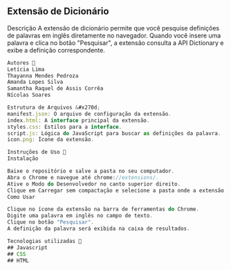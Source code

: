## Extensão de Dicionário
Descrição
A extensão de dicionário permite que você pesquise definições de palavras em inglês diretamente no navegador. Quando você insere uma palavra e clica no botão "Pesquisar", a extensão consulta a API Dictionary e exibe a definição correspondente.

```javascript
Autores 🚀
Letícia Lima
Thayanna Mendes Pedroza
Amanda Lopes Silva
Samantha Raquel de Assis Corrêa
Nícolas Soares
```
```javascript
Estrutura de Arquivos &#x270d;
manifest.json: O arquivo de configuração da extensão.
index.html: A interface principal da extensão.
styles.css: Estilos para a interface.
script.js: Lógica do JavaScript para buscar as definições da palavra.
icon.png: Ícone da extensão.
```

```javascript
Instruções de Uso 📄
Instalação

Baixe o repositório e salve a pasta no seu computador.
Abra o Chrome e navegue até chrome://extensions/.
Ative o Modo do Desenvolvedor no canto superior direito.
Clique em Carregar sem compactação e selecione a pasta onde a extensão está localizada.
Como Usar

Clique no ícone da extensão na barra de ferramentas do Chrome.
Digite uma palavra em inglês no campo de texto.
Clique no botão "Pesquisar".
A definição da palavra será exibida na caixa de resultados.
```

```javascript
Tecnologias utilizadas 🔧
## Javascript
## CSS
## HTML
```